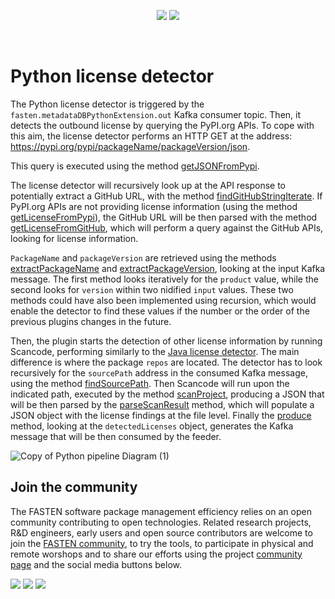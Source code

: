 <!--
<p align="center">
    <img src="https://user-images.githubusercontent.com/45048351/91091340-1c578200-e65f-11ea-9c5d-597fbbe4ba41.jpg">
</p>
<br/>
-->
<p align="center">
    <a href="https://github.com/fasten-project/fasten/actions" alt="GitHub Workflow Status">
        <img src="https://img.shields.io/github/workflow/status/fasten-project/fasten/Java%20CI?logo=GitHub%20Actions&logoColor=white&style=for-the-badge" /></a>
    <!-- Here should be a link to Maven repo and version should be pulled from there. -->
    <a href="https://github.com/fasten-project/fasten/" alt="GitHub Workflow Status">
                <img src="https://img.shields.io/maven-central/v/fasten/graph?label=version&logo=Apache%20Maven&style=for-the-badge" /></a>
</p>
<br/>

# Python license detector

The Python license detector is triggered by the `fasten.metadataDBPythonExtension.out` Kafka consumer topic.
Then, it detects the outbound license by querying the PyPI.org APIs. To cope with this aim, the license detector performs an HTTP GET at the address: https://pypi.org/pypi/packageName/packageVersion/json.

This query is executed using the method [getJSONFromPypi](https://github.com/fasten-project/fasten/blob/develop/analyzer/python-license-detector/src/main/java/eu/fasten/analyzer/pythonlicensedetector/PythonLicenseDetectorPlugin.java#L272-L290).

The license detector will recursively look up at the API response to potentially extract a GitHub URL, with the method [findGitHubStringIterate](https://github.com/fasten-project/fasten/blob/develop/analyzer/python-license-detector/src/main/java/eu/fasten/analyzer/pythonlicensedetector/PythonLicenseDetectorPlugin.java#L308-L323). If PyPI.org APIs are not providing license information (using the method [getLicenseFromPypi](https://github.com/fasten-project/fasten/blob/develop/analyzer/python-license-detector/src/main/java/eu/fasten/analyzer/pythonlicensedetector/PythonLicenseDetectorPlugin.java#L293-L305)), the GitHub URL will be then parsed with the method [getLicenseFromGitHub](https://github.com/fasten-project/fasten/blob/develop/analyzer/python-license-detector/src/main/java/eu/fasten/analyzer/pythonlicensedetector/PythonLicenseDetectorPlugin.java#L333-L401), which will perform a query against the GitHub APIs, looking for license information.


`PackageName` and `packageVersion` are retrieved using the methods [extractPackageName](https://github.com/fasten-project/fasten/blob/develop/analyzer/python-license-detector/src/main/java/eu/fasten/analyzer/pythonlicensedetector/PythonLicenseDetectorPlugin.java#L174-L188) and [extractPackageVersion](https://github.com/fasten-project/fasten/blob/develop/analyzer/python-license-detector/src/main/java/eu/fasten/analyzer/pythonlicensedetector/PythonLicenseDetectorPlugin.java#L150-L164), looking at the input Kafka message. The first method looks iteratively for the `product` value, while the second looks for `version` within two nidified `input` values. These two methods could have also been implemented using recursion, which would enable the detector to find these values if the number or the order of the previous plugins changes in the future.

Then, the plugin starts the detection of other license information by running Scancode, performing similarly to the [Java license detector](https://github.com/fasten-project/fasten/tree/develop/analyzer/license-detector). The main difference is where the package `repos` are located. The detector has to look recursively for the `sourcePath` address in the consumed Kafka message, using the method [findSourcePath](https://github.com/fasten-project/fasten/blob/develop/analyzer/python-license-detector/src/main/java/eu/fasten/analyzer/pythonlicensedetector/PythonLicenseDetectorPlugin.java#L410-L424). Then Scancode will run upon the indicated path, executed by the method [scanProject](https://github.com/fasten-project/fasten/blob/develop/analyzer/python-license-detector/src/main/java/eu/fasten/analyzer/pythonlicensedetector/PythonLicenseDetectorPlugin.java#L455-L514), producing a JSON that will be then parsed by the [parseScanResult](https://github.com/fasten-project/fasten/blob/develop/analyzer/python-license-detector/src/main/java/eu/fasten/analyzer/pythonlicensedetector/PythonLicenseDetectorPlugin.java#L524-L553) method, which will populate a JSON object with the license findings at the file level.  Finally the [produce](https://github.com/fasten-project/fasten/blob/develop/analyzer/python-license-detector/src/main/java/eu/fasten/analyzer/pythonlicensedetector/PythonLicenseDetectorPlugin.java#L556-L564) method, looking at the `detectedLicenses` object, generates the Kafka message that will be then consumed by the feeder.

![Copy of Python pipeline Diagram (1)](https://user-images.githubusercontent.com/10910590/167827405-090799e9-e586-49c4-b53f-0688ddfd26d5.png)



## Join the community

The FASTEN software package management efficiency relies on an open community contributing to open technologies. Related research projects, R&D engineers, early users and open source contributors are welcome to join the [FASTEN community](https://www.fasten-project.eu/view/Main/Community), to try the tools, to participate in physical and remote worshops and to share our efforts using the project [community page](https://www.fasten-project.eu/view/Main/Community) and the social media buttons below.
<p>
    <a href="http://www.twitter.com/FastenProject" alt="Fasten Twitter">
        <img src="https://img.shields.io/badge/%20-Twitter-%231DA1F2?logo=Twitter&style=for-the-badge&logoColor=white" /></a>
    <a href="http://www.slideshare.net/FastenProject" alt="GitHub Workflow Status">
                <img src="https://img.shields.io/badge/%20-SlideShare-%230077B5?logo=slideshare&style=for-the-badge&logoColor=white" /></a>
    <a href="http://www.linkedin.com/groups?gid=12172959" alt="Gitter">
            <img src="https://img.shields.io/badge/%20-LinkedIn-%232867B2?logo=linkedin&style=for-the-badge&logoColor=white" /></a>
</p>
